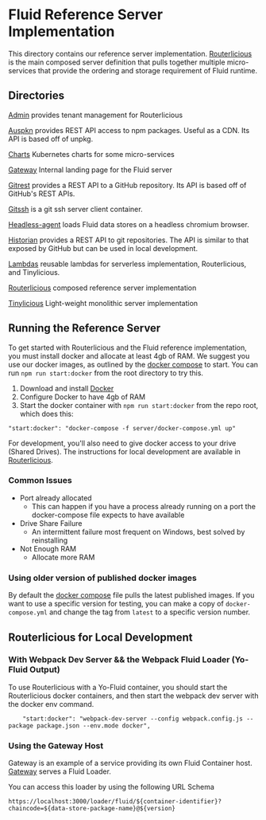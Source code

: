 # Fluid Reference Server Implementation

This directory contains our reference server implementation. [Routerlicious](./routerlicious) is the main composed server definition that pulls together multiple micro-services that provide the ordering and storage requirement of Fluid runtime.

## Directories

[Admin](./admin) provides tenant management for Routerlicious

[Auspkn](./auspkn) provides REST API access to npm packages. Useful as a CDN. Its API is based off of unpkg.

[Charts](./charts) Kubernetes charts for some micro-services

[Gateway](./gateway) Internal landing page for the Fluid server

[Gitrest](./gitrest) provides a REST API to a GitHub repository. Its API is based off of GitHub's REST APIs.

[Gitssh](./gitssh) is a git ssh server client container.

[Headless-agent](./headless-agent) loads Fluid data stores on a headless chromium browser.

[Historian](./historian) provides a REST API to git repositories. The API is similar to that exposed by GitHub but can be used in local development.

[Lambdas](./routerlicious/packages/lambdas) reusable lambdas for serverless implementation, Routerlicious, and Tinylicious.

[Routerlicious](./routerlicious) composed reference server implementation

[Tinylicious](./tinylicious) Light-weight monolithic server implementation


## Running the Reference Server
To get started with Routerlicious and the Fluid reference implementation, you must install docker and allocate at least 4gb of RAM. We suggest you use our docker images, as outlined by the [docker compose](./docker-compose.yml) to start. You can run ```npm run start:docker``` from the root directory to try this.

1. Download and install [Docker](https://docs.docker.com/desktop/)
2. Configure Docker to have 4gb of RAM
3. Start the docker container with `npm run start:docker` from the repo root, which does this:
  ```
  "start:docker": "docker-compose -f server/docker-compose.yml up"
  ```

For development, you'll also need to give docker access to your drive (Shared Drives). The instructions for local development are available in [Routerlicious](./routerlicious).

### Common Issues
* Port already allocated
  * This can happen if you have a process already running on a port the docker-compose file expects to have available
* Drive Share Failure
  * An intermittent failure most frequent on Windows, best solved by reinstalling
* Not Enough RAM
  * Allocate more RAM

### Using older version of published docker images
By default the [docker compose](./docker-compose.yml) file pulls the latest published images. If you want to use a specific version for testing, you can make a copy of `docker-compose.yml` and change the tag from `latest` to a specific version number.

## Routerlicious for Local Development
### With Webpack Dev Server && the Webpack Fluid Loader (Yo-Fluid Output)

To use Routerlicious with a Yo-Fluid container, you should start the Routerlicious docker containers, and then start the webpack dev server with the docker env command.
```
    "start:docker": "webpack-dev-server --config webpack.config.js --package package.json --env.mode docker",
```

### Using the Gateway Host

Gateway is an example of a service providing its own Fluid Container host. [Gateway](./gateway) serves a Fluid Loader.

You can access this loader by using the following URL Schema
```
https://localhost:3000/loader/fluid/${container-identifier}?chaincode=${data-store-package-name}@${version}
```
